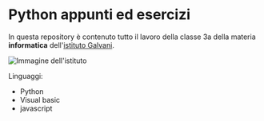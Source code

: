 # Python appunti ed esercizi

In questa repository è contenuto tutto il lavoro della classe 3a della materia **informatica** dell'[istituto Galvani](https://www.iisgalvanimi.edu.it).

![Immagine dell'istituto](https://www.iisgalvanimi.edu.it/sites/default/files/image_gallery/scuola.jpg)

Linguaggi:
- Python
- Visual basic
- javascript
